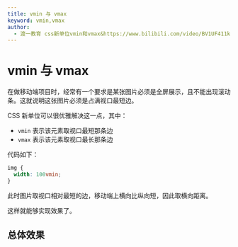 ```yaml
---
title: vmin 与 vmax
keyword: vmin,vmax
author:
  - 渡一教育 css新单位vmin和vmax&https://www.bilibili.com/video/BV1UF411k7y3
---
```


# vmin 与 vmax

在做移动端项目时，经常有一个要求是某张图片必须是全屏展示，且不能出现滚动条。这就说明这张图片必须是占满视口最短边。

CSS 新单位可以很优雅解决这一点，其中：

- `vmin` 表示该元素取视口最短那条边
- `vmax` 表示该元素取视口最长那条边

代码如下：

```css
img {
  width: 100vmin;
}
```

此时图片取视口相对最短的边，移动端上横向比纵向短，因此取横向距离。

这样就能够实现效果了。

## 总体效果

<myIframe url="https://duyidao.github.io/blogweb/#/detail/css/vmin" />
